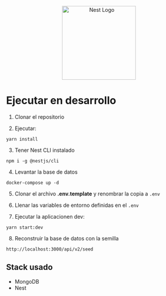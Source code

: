 <p align="center">
  <a href="http://nestjs.com/" target="blank"><img src="https://nestjs.com/img/logo-small.svg" width="200" alt="Nest Logo" /></a>
</p>

# Ejecutar en desarrollo

1. Clonar el repositorio

2. Ejecutar:
```
yarn install

```
3. Tener Nest CLI instalado 
```
npm i -g @nestjs/cli

```
4. Levantar la base de datos
```
docker-compose up -d
```

5. Clonar el archivo __.env.template__ y renombrar la copia a ```.env```

6. Llenar las variables de entorno definidas en el ```.env```

7. Ejecutar la aplicacionen dev:
```
yarn start:dev
```

 8. Reconstruir la base de datos con la semilla
 ```
 http://localhost:3000/api/v2/seed
 ```



## Stack usado
* MongoDB
* Nest
